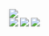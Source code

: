 <img src="https://media.licdn.com/dms/image/D4D16AQHGnuYAKbFRPw/profile-displaybackgroundimage-shrink_350_1400/0/1714387518219?e=1720051200&v=beta&t=z5CgjrqGdJ8EjjW8fACC54pX1X-KtlXq1Tvgmn1_QbI"/>
<div>
   <a href="https://www.linkedin.com/in/pedrobarroso-n/">
    <img src="https://img.shields.io/badge/LinkedIn-0077B5?style=for-the-badge&logo=linkedin&logoColor=white"/></a>
  <a href="mailto:pbn62413@gmail.com?subject=Tenho%20interrese%20em%20seus%20servi%C3%A7os">
    <img src="https://img.shields.io/badge/Email-EB1923?style=for-the-badge&logo=gmail&logoColor=white"/></a>
  <a href="https://portfolio-pedrobn.vercel.app/">
    <img src="https://img.shields.io/badge/portfolio-262c3e?style=for-the-badge&logo=About.me&logoColor=white""/></a>
</div>
